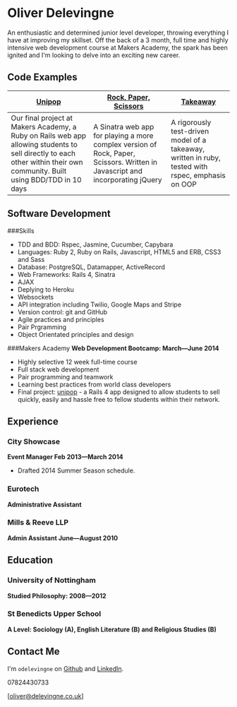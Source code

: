 Oliver Delevingne
=========

An enthusiastic and determined junior level developer, throwing everything I have at improving my skillset. Off the back of a 3 month, full time and highly intensive web development course at Makers Academy, the spark has been ignited and I'm looking to delve into an exciting new career.

Code Examples
-------------
| [Unipop](https://github.com/odelevingne/unipop) | [Rock, Paper, Scissors](https://github.com/odelevingne/rock_paper_scissors) | [Takeaway](https://github.com/odelevingne/takeaway)|
| ------------- | ------------ | ---------- |
| Our final project at Makers Academy, a Ruby on Rails web app allowing students to sell directly to each other within their own community. Built using BDD/TDD in 10 days | A Sinatra web app for playing a more complex version of Rock, Paper, Scissors. Written in Javascript and incorporating jQuery| A rigorously test-driven model of a takeaway, written in ruby, tested with rspec, emphasis on OOP |


Software Development
---------------------
###Skills
- TDD and BDD: Rspec, Jasmine, Cucumber, Capybara
- Languages: Ruby 2, Ruby on Rails, Javascript, HTML5 and ERB, CSS3 and Sass
- Database: PostgreSQL, Datamapper, ActiveRecord
- Web Frameworks: Rails 4, Sinatra
- AJAX
- Deplying to Heroku
- Websockets
- API integration including Twilio, Google Maps and Stripe 
- Version control: git and GitHub
- Agile practices and principles
- Pair Prgramming
- Object Orientated principles and design

###Makers Academy
**Web Development Bootcamp: March&mdash;June 2014**

  - Highly selective 12 week full-time course
  - Full stack web development
  - Pair programming and teamwork
  - Learning best practices from world class developers
  - Final project: [unipop](https://github.com/odelevingne/unipop) - a Rails 4 app designed to allow students to sell quickly, easily and hassle free to fellow students within their network. 

Experience
----------

### City Showcase
**Event Manager Feb 2013&mdash;March 2014**
  - Drafted 2014 Summer Season schedule.

### Eurotech
**Administrative Assistant**

### Mills & Reeve LLP
**Admin Assistant June&mdash;August 2010**

Education
---------
### University of Nottingham
**Studied Philosophy: 2008&mdash;2012**

### St Benedicts Upper School
**A Level: Sociology (A), English Literature (B) and Religious Studies (B)**

Contact Me
---------

I'm `odelevingne` on [Github](www.github.com/odelevingne) and [LinkedIn](www.linkedin.com/in/odelevingne).

07824430733

[oliver@delevingne.co.uk]


